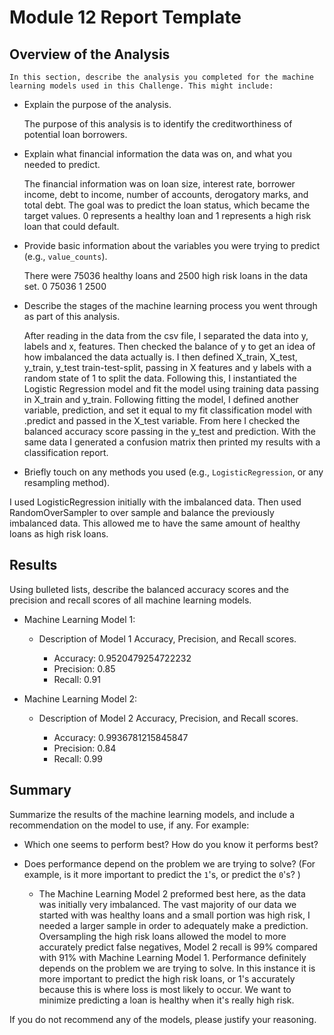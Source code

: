 # Module 12 Report Template

## Overview of the Analysis

    In this section, describe the analysis you completed for the machine learning models used in this Challenge. This might include:

* Explain the purpose of the analysis.

    The purpose of this analysis is to identify the creditworthiness of potential loan borrowers. 

* Explain what financial information the data was on, and what you needed to predict.

    The financial information was on loan size, interest rate, borrower income, debt to income, number of accounts, derogatory marks, and total debt. The goal was to predict the loan status, which became the target values. 0 represents a healthy loan and 1 represents a high risk loan that could default. 

* Provide basic information about the variables you were trying to predict (e.g., `value_counts`).

    There were 75036 healthy loans and 2500 high risk loans in the data set. 
0    75036
1     2500

* Describe the stages of the machine learning process you went through as part of this analysis.

    After reading in the data from the csv file, I separated the data into y, labels and x, features. Then checked the balance of y to get an idea of how imbalanced the data actually is. I then defined X_train, X_test, y_train, y_test train-test-split, passing in X features and y labels with a random state of 1 to split the data. Following this, I instantiated the Logistic Regression model and fit the model using training data passing in X_train and y_train. Following fitting the model, I defined another variable, prediction, and set it equal to my fit classification model with .predict and passed in the X_test variable. From here I checked the balanced accuracy score passing in the y_test and prediction. With the same data I generated a confusion matrix then printed my results with a classification report. 

* Briefly touch on any methods you used (e.g., `LogisticRegression`, or any resampling method).

I used LogisticRegression initially with the imbalanced data. Then used RandomOverSampler to over sample and balance the previously imbalanced data. This allowed me to have the same amount of healthy loans as high risk loans.  
## Results

Using bulleted lists, describe the balanced accuracy scores and the precision and recall scores of all machine learning models.

* Machine Learning Model 1:
  * Description of Model 1 Accuracy, Precision, and Recall scores.
  
    * Accuracy: 0.9520479254722232
    * Precision: 0.85
    * Recall: 0.91


* Machine Learning Model 2:
  * Description of Model 2 Accuracy, Precision, and Recall scores.
  
    * Accuracy: 0.9936781215845847
    * Precision: 0.84
    * Recall: 0.99
## Summary

Summarize the results of the machine learning models, and include a recommendation on the model to use, if any. For example:
* Which one seems to perform best? How do you know it performs best?
* Does performance depend on the problem we are trying to solve? (For example, is it more important to predict the `1`'s, or predict the `0`'s? )

    -  The Machine Learning Model 2 preformed best here, as the data was initially very imbalanced. The vast majority of our data we started with was healthy loans and a small portion was high risk, I needed a larger sample in order to adequately make a prediction. Oversampling the high risk loans allowed the model to more accurately predict false negatives, Model 2 recall is 99% compared with 91% with Machine Learning Model 1. Performance definitely depends on the problem we are trying to solve. In this instance it is more important to predict the high risk loans, or 1's accurately because this is where loss is most likely to occur. We want to minimize predicting a loan is healthy when it's really high risk. 

If you do not recommend any of the models, please justify your reasoning.

